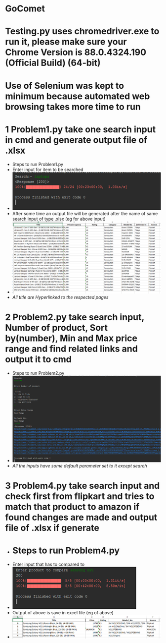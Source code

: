 # GoComet
# Testing.py uses chromedriver.exe to run it, please make sure your Chrome Version is 88.0.4324.190 (Official Build) (64-bit)
# Use of Selenium was kept to minimum because automated web browsing takes more time to run
# 1 Problem1.py take one search input in cmd and generate output file of .xlsx 
- Steps to run Problem1.py
- Enter input for item to be searched
- ![P1](https://github.com/Rishabhjaiswal0111/GoComet/blob/master/gocomet/img/img/p1.PNG)
- After some time an output file will be generated after the name of same search input of type .xlsx (eg for above input)
- ![P2](https://github.com/Rishabhjaiswal0111/GoComet/blob/master/gocomet/img/img/p2.PNG)
-  *All title are Hyperlinked to the respected pages*

# 2 Problem2.py take search input, Number of product, Sort by(number), Min and Max price range and find related links and output it to cmd
- Steps to run Problem2.py
- ![P3](https://github.com/Rishabhjaiswal0111/GoComet/blob/master/gocomet/img/img/p3.PNG)
- *All the inputs have some default parameter set to it except search*

# 3 Problem4.py take search input and check first from flipkart and tries to match that product to amazon if found changes are made and output file of .xlsx if generate
- <h1>Steps to run Problem4.py
- Enter input that has to compared to
- ![P4](https://github.com/Rishabhjaiswal0111/GoComet/blob/master/gocomet/img/img/p4.PNG)
- Output of above is save in excel file (eg of above)
- ![P5](https://github.com/Rishabhjaiswal0111/GoComet/blob/master/gocomet/img/img/p5.PNG)
